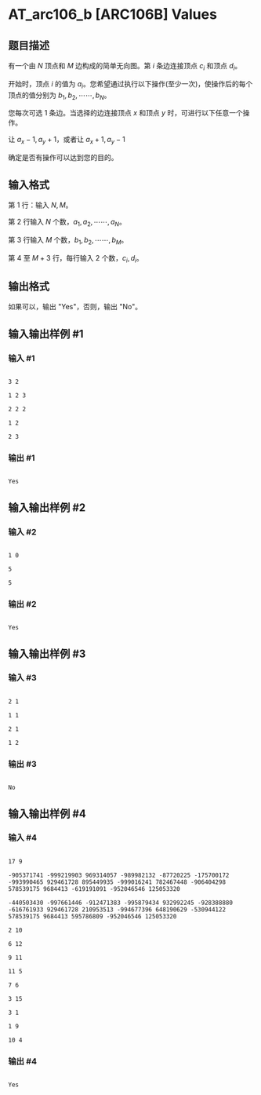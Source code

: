 # AT_arc106_b [ARC106B] Values

## 题目描述

有一个由 $N$ 顶点和 $M$ 边构成的简单无向图。第 $i$ 条边连接顶点 $c_i$ 和顶点 $d_i$。

开始时，顶点 $i$ 的值为 $a_i$。您希望通过执行以下操作(至少一次)，使操作后的每个顶点的值分别为 $b_1,b_2,⋯⋯,b_N$。

您每次可选 $1$ 条边。当选择的边连接顶点 $x$ 和顶点 $y$ 时，可进行以下任意一个操作。

让 $a_x-1,a_y+1$，或者让 $a_x+1,a_y-1$

确定是否有操作可以达到您的目的。

## 输入格式

第 $1$ 行：输入 $N,M$。

第 $2$ 行输入 $N$ 个数，$a_1,a_2,⋯⋯,a_N$。
第 3 行输入 $M$ 个数，$b_1,b_2,⋯⋯,b_M$。
第 4 至 $M+3$ 行，每行输入 $2$ 个数，$c_i,d_i$。

## 输出格式

如果可以，输出 "Yes"，否则，输出 "No"。

## 输入输出样例 #1

### 输入 #1

```
3 2
1 2 3
2 2 2
1 2
2 3
```

### 输出 #1

```
Yes
```

## 输入输出样例 #2

### 输入 #2

```
1 0
5
5
```

### 输出 #2

```
Yes
```

## 输入输出样例 #3

### 输入 #3

```
2 1
1 1
2 1
1 2
```

### 输出 #3

```
No
```

## 输入输出样例 #4

### 输入 #4

```
17 9
-905371741 -999219903 969314057 -989982132 -87720225 -175700172 -993990465 929461728 895449935 -999016241 782467448 -906404298 578539175 9684413 -619191091 -952046546 125053320
-440503430 -997661446 -912471383 -995879434 932992245 -928388880 -616761933 929461728 210953513 -994677396 648190629 -530944122 578539175 9684413 595786809 -952046546 125053320
2 10
6 12
9 11
11 5
7 6
3 15
3 1
1 9
10 4
```

### 输出 #4

```
Yes
```